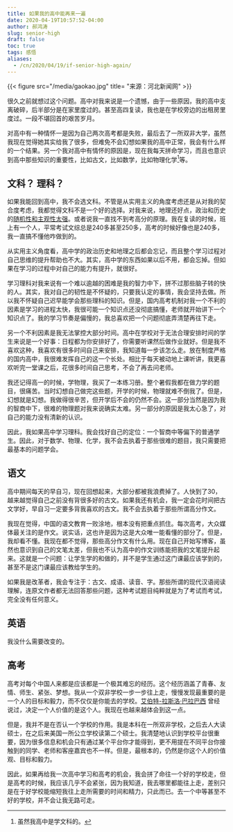```yaml
---
title: 如果我的高中能再来一遍
date: 2020-04-19T10:57:52-04:00
author: 郝鸿涛
slug: senior-high
draft: false
toc: true
tags: 感悟
aliases:
  - /cn/2020/04/19/if-senior-high-again/
---
```

{{< figure src="/media/gaokao.jpg" title= "来源：河北新闻网" >}}


很久之前就想过这个问题。高中对我来说是一个遗憾，由于一些原因，我的高中支离破碎，后半部分是在家里度过的。甚至高四复读，我也是在学校旁边的出租房里度过。一段不堪回首的艰苦岁月。

对高中有一种情怀一是因为自己两次高考都是失败，最后去了一所双非大学，虽然我现在觉得她其实给我了很多，但难免不会幻想如果我的高中正常，我会有什么样的一个结果。另一个我对高中有情怀的原因是，现在我每天拼命学习，而且也意识到高中那些知识的重要性，比如古文，比如数学，比如物理化学[^1]等。

## 文科？ 理科？

如果我能回到高中，我不会选文科。不管是从实用主义的角度考虑还是从对我的契合度考虑，我都觉得文科不是一个好的选择。对我来说，地理还好点，政治和历史的[随机性和主观性太强](/cn/2021/05/19/fair/)。或者说我一直找不到考高分的原理。我在复读的时候，班上有一个人，平常考试文综总是240多甚至250多，高考的时候好像也是240多，我一直搞不懂他咋做到的。

从实用主义角度看，高中学的政治历史和地理之后都会忘记，而且整个学习过程对自己思维的提升帮助也不大。其实，高中学的东西如果以后不用，都会忘掉。但如果在学习的过程中对自己的能力有提升，就很好。

学习理科对我来说有一个难以逾越的困难是我的智力中下，拼不过那些脑子转的快的人。其实，我对自己的韧性是不怀疑的，只要我认定的事情，我会坚持去做。所以我不怀疑自己迟早能学会那些理科的知识。但是，国内高考机制对我一个不利的因素是学习的进程太快，我很可能一个知识点还没彻底搞懂，老师就开始讲下一个知识点了。我的学习节奏是偏慢的，我总喜欢把一个问题彻底弄清楚再往下走。

另一个不利因素是我无法掌控大部分时间。高中在学校对于无法合理安排时间的学生来说是一个好事：日程都为你安排好了，你需要听课然后做作业就好。但是我不喜欢这种，我喜欢有很多时间自己来安排，我知道每一步该怎么走。放在制度严格的国内高中，我很难发挥自己的这一个长处。相比于每天被动地上课听讲，我更喜欢听完一堂课之后，花很多时间自己思考，不会了再去问老师。

我还记得高一的时候，学物理，我买了一本练习册。整个暑假我都在做力学的题目，很痛苦。当时幻想自己做完这些题，开学的时候，物理就难不倒我了。但是，幻想就是幻想。我做得很辛苦，但开学后不会的仍然不会。这一部分当然是因为我的智商中下，很难的物理题对我来说确实太难。另一部分的原因是我太心急了，对自己的能力没有清新的认识。

因此，我如果高中学习理科。我会找好自己的定位：一个智商中等偏下的普通学生。因此，对于数学、物理、化学，我不会去执着于那些很难的题目，我只需要把最基本的问题学会。

## 语文
高中期间每天的早自习，现在回想起来，大部分都被我浪费掉了。人快到了30，越来越觉得自己之前没有背很多好的古文。如果我还有机会，我一定会花时间把古文学好，早自习一定要多背我喜欢的古文。我不会去执着于那些所谓高分作文。

我现在觉得，中国的语文教育一败涂地，根本没有把重点抓住。每次高考，大众媒体最关注的是作文。说实话，这也许是因为这是大众唯一能看懂的部分了。但是，我却看不懂。我现在都不觉得，那些高分作文有什么用。现在自己开始写博客，虽然也意识到自己的文笔太差，但我也不认为高中的作文训练能把我的文笔提升起来。这就是一个问题：让学生学的和做的，并不是学生通过这门课最应该学到的，甚至不是这门课最应该教给学生的。

如果我是改革者，我会专注于：古文、成语、读音、字。那些所谓的现代汉语阅读理解，连原文作者都无法回答那些问题，这种考试题目纯粹就是为了考试而考试，完全没有任何意义。

## 英语
我没什么需要改变的。

## 高考
高考对每个中国人来都是应该都是一个极其难忘的经历。这个经历涵盖了青春、友情、师生、紧张、梦想。我从一个双非学校一步一步往上走，慢慢发现最重要的是一个人的目标和毅力，而不仅仅是你能去的学校。[艾伯特-拉斯洛·巴拉巴西](https://baike.baidu.com/item/%E8%89%BE%E4%BC%AF%E7%89%B9-%E6%8B%89%E6%96%AF%E6%B4%9B%C2%B7%E5%B7%B4%E6%8B%89%E5%B7%B4%E8%A5%BF/20835254) 曾经说过，决定一个人价值的是这个人。我现在也越来越体会到这一点。

但是，我并不是在否认一个学校的作用。我是本科在一所双非学校，之后去人大读硕士，在之后来美国一所公立学校读第二个硕士。我清楚地认识到学校平台很重要，因为很多信息和机会只有通过某个平台你才能得到，更不用提在不同平台你接触到的同学、老师和客座嘉宾也不一样。但是，最根本的，仍然是你这个人的价值观、目标和毅力。

因此，如果再给我一次高中学习和高考的机会，我会拼了命往一个好的学校走，但是高考的时候，我应该几乎不会紧张，因为我知道，我去哪里都能往上走，差别只是在于好学校能缩短我往上走所需要的时间和精力，只此而已。去一个中等甚至不好的学校，并不会让我无路可走。

[^1]: 虽然我高中是学文科的。